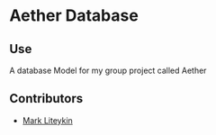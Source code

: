 # Aether Database

## Use
A database Model for my group project called Aether

## Contributors
- [Mark Liteykin](https://github.com/L-Mark)
